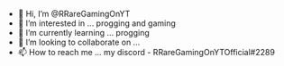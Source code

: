 - 👋 Hi, I’m @RRareGamingOnYT
- 👀 I’m interested in ... progging and gaming
- 🌱 I’m currently learning ... progging
- 💞️ I’m looking to collaborate on ... 
- 📫 How to reach me ... my discord - RRareGamingOnYTOfficial#2289

<!---
RRareGamingOnYT/RRareGamingOnYT is a ✨ special ✨ repository because its `README.md` (this file) appears on your GitHub profile.
You can click the Preview link to take a look at your changes.
--->

